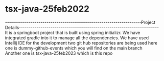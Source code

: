 # tsx-java-25feb2022
---------------------------------------------------------------------Project Details-----------------------------------------------------------------------
It is a springboot project that is built using spring initializr.
We have integrated gradle into it to manage all the dependencies.
We have used Intellij IDE for the development 
two git hub repositories are being used here one is dummy-github-events which you will find on the main branch
Another one is tsx-java-25feb2023 which is this repo
